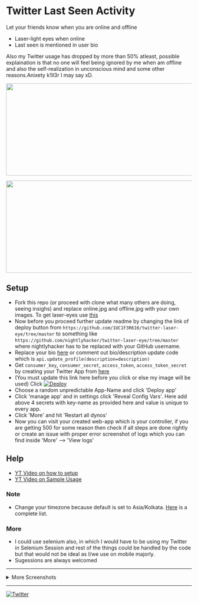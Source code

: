 # Twitter Last Seen Activity
Let your friends know when you are online and offline
- Laser-light eyes when online
- Last seen is mentioned in user bio

Also my Twitter usage has dropped by more than 50% atleast, possible explaination is that no one will feel being ignored by me when am offline and also the self-realization in unconscious mind and some other reasons.Anixety k1ll3r I may say xD.

<p align="center">
<img src="https://pbs.twimg.com/media/ExLWFfpVcAcj6c6?format=jpg&name=900x900" width=900 height=250>
</p>
<p align="center">
<img src="https://pbs.twimg.com/media/ExLWFfsUUAQVscX?format=jpg&name=900x900" width=900 height=250>
</p>

## Setup
- Fork this repo (or proceed with clone what many others are doing, seeing insighs) and replace online.jpg and offline.jpg with your own images. To get laser-eyes use [this](https://memed.io/laser-eyes-meme-maker)
- Now before you proceed further update readme by changing the link of deploy button from `https://github.com/1UC1F3R616/twitter-laser-eye/tree/master` to something like `https://github.com/nightlyhacker/twitter-laser-eye/tree/master` where nightlyhacker has to be replaced with your GitHub username.
- Replace your bio [here](https://github.com/nightlyhacker/twitter-laser-eye-1/blob/master/app.py) or comment out bio/description update code which is `api.update_profile(description=description)`
- Get `consumer_key`, `consumer_secret`, `access_token`, `access_token_secret` by creating your Twitter App from [here](https://developer.twitter.com/en/portal/apps/new)
- (You must update this link here before you click or else my image will be used) Click [![Deploy](https://www.herokucdn.com/deploy/button.svg)](https://heroku.com/deploy?template=https://github.com/1UC1F3R616/twitter-laser-eye/tree/master)
- Choose a random unpredictable App-Name and click 'Deploy app'
- Click 'manage app' and in settings click 'Reveal Config Vars'. Here add above 4 secrets with key-name as provided here and value is unique to every app.
- Click 'More' and hit 'Restart all dynos'
- Now you can visit your created web-app which is your controller, if you are getting 500 for some reason then check if all steps are done rightly or create an issue with proper error screenshot of logs which you can find inside 'More' --> 'View logs'

## Help
- [YT Video on how to setup](https://youtu.be/qnNPiwm31pY?t=36)
- [YT Video on Sample Usage](https://www.youtube.com/watch?v=qnNPiwm31pY)

### Note
- Change your timezone because default is set to Asia/Kolkata. [Here](https://gist.github.com/heyalexej/8bf688fd67d7199be4a1682b3eec7568) is a complete list.

### More
- I could use selenium also, in which I would have to be using my Twitter in Selenium Session and rest of the things could be handled by the code but that would not be ideal as I/we use on mobile majorly.
- Sugessions are always welcomed

---------------------------------------------------------------------------------------

<details close>
<summary>More Screenshots</summary>
<br>

![IMG_1495](https://user-images.githubusercontent.com/41824020/112268930-b804ab80-8c9d-11eb-8ee7-b2cbc8e50e43.jpg)

</details>

---------------------------------------------------------------------------------------

[![Twitter](https://img.shields.io/twitter/follow/1R616?style=social)](https://twitter.com/1R616)
